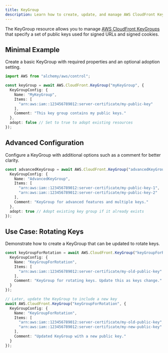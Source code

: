 ```yaml
---
title: KeyGroup
description: Learn how to create, update, and manage AWS CloudFront KeyGroups using Alchemy Cloud Control.
---
```



The KeyGroup resource allows you to manage [AWS CloudFront KeyGroups](https://docs.aws.amazon.com/cloudfront/latest/userguide/) that specify a set of public keys used for signed URLs and signed cookies.

## Minimal Example

Create a basic KeyGroup with required properties and an optional adoption setting.

```ts
import AWS from "alchemy/aws/control";

const keyGroup = await AWS.CloudFront.KeyGroup("myKeyGroup", {
  KeyGroupConfig: {
    Name: "MyKeyGroup",
    Items: [
      "arn:aws:iam::123456789012:server-certificate/my-public-key"
    ],
    Comment: "This key group contains my public keys."
  },
  adopt: false // Set to true to adopt existing resources
});
```

## Advanced Configuration

Configure a KeyGroup with additional options such as a comment for better clarity.

```ts
const advancedKeyGroup = await AWS.CloudFront.KeyGroup("advancedKeyGroup", {
  KeyGroupConfig: {
    Name: "AdvancedKeyGroup",
    Items: [
      "arn:aws:iam::123456789012:server-certificate/my-public-key-1",
      "arn:aws:iam::123456789012:server-certificate/my-public-key-2"
    ],
    Comment: "KeyGroup for advanced features and multiple keys."
  },
  adopt: true // Adopt existing key group if it already exists
});
```

## Use Case: Rotating Keys

Demonstrate how to create a KeyGroup that can be updated to rotate keys.

```ts
const keyGroupForRotation = await AWS.CloudFront.KeyGroup("keyGroupForRotation", {
  KeyGroupConfig: {
    Name: "KeyGroupForRotation",
    Items: [
      "arn:aws:iam::123456789012:server-certificate/my-old-public-key"
    ],
    Comment: "KeyGroup for rotating keys. Update this as keys change."
  }
});

// Later, update the KeyGroup to include a new key
await AWS.CloudFront.KeyGroup("keyGroupForRotation", {
  KeyGroupConfig: {
    Name: "KeyGroupForRotation",
    Items: [
      "arn:aws:iam::123456789012:server-certificate/my-old-public-key",
      "arn:aws:iam::123456789012:server-certificate/my-new-public-key"
    ],
    Comment: "Updated KeyGroup with a new public key."
  }
});
```
